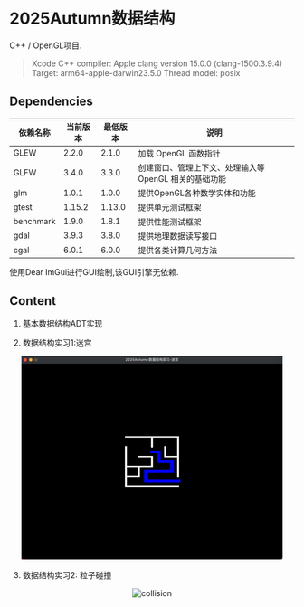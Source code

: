 #  2025Autumn数据结构

C++ / OpenGL项目.
> Xcode C++ compiler:
> Apple clang version 15.0.0 (clang-1500.3.9.4)
> Target: arm64-apple-darwin23.5.0
> Thread model: posix

## Dependencies
| 依赖名称 | 当前版本 | 最低版本 | 说明 |
| -- | -- | -- | -- |
| GLEW | 2.2.0 | 2.1.0 | 加载 OpenGL 函数指针 |
| GLFW | 3.4.0 | 3.3.0 | 创建窗口、管理上下文、处理输入等 OpenGL 相关的基础功能 |
| glm | 1.0.1 | 1.0.0 | 提供OpenGL各种数学实体和功能|
| gtest | 1.15.2 | 1.13.0 | 提供单元测试框架|
| benchmark | 1.9.0 | 1.8.1 | 提供性能测试框架|
| gdal | 3.9.3 | 3.8.0 | 提供地理数据读写接口 |
| cgal | 6.0.1 | 6.0.0 | 提供各类计算几何方法 |

使用Dear ImGui进行GUI绘制,该GUI引擎无依赖.

## Content
1. 基本数据结构ADT实现

2. 数据结构实习1:迷宫

<p align="center">
    <img src="https://github.com/HereIsZephyrus/zephyrus.img/blob/main/images/blog/maze_animation_renew_resize.gif" alt="maze" />
</p>

3. 数据结构实习2: 粒子碰撞

<p align="center">
    <img src="https://github.com/HereIsZephyrus/zephyrus.img/blob/main/images/blog/collision_animation_renew.gif" alt="collision" />
</p>
